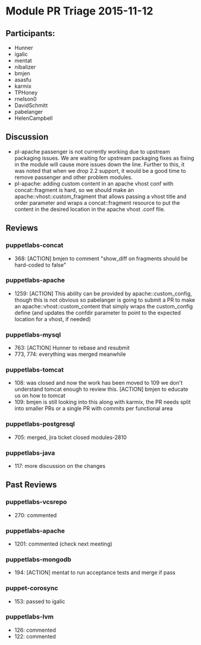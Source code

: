 # Module PR Triage 2015-11-12
## Participants:
* Hunner
* igalic
* mentat
* nibalizer
* bmjen
* asasfu
* karmix
* TPHoney
* rnelson0
* DavidSchmitt
* pabelanger
* HelenCampbell


## Discussion
* pl-apache passenger is not currently working due to upstream packaging issues. We are waiting for upstream packaging fixes as fixing in the module will cause more issues down the line. Further to this, it was noted that when we drop 2.2 support, it would be a good time to remove passenger and other problem modules.
* pl-apache:  adding custom content in an apache vhost conf with concat::fragment is hard, so we should make an apache::vhost::custom_fragment that allows passing a vhost title and order parameter and wraps a concat::fragment resource to put the content in the desired location in the apache vhost .conf file.


## Reviews
### puppetlabs-concat
* 368: [ACTION] bmjen to comment "show_diff on fragments should be hard-coded to false"


### puppetlabs-apache
* 1259: [ACTION] This ability can be provided by apache::custom_config, though this is not obvious so pabelanger is going to submit a PR to make an apache::vhost::custom_content that simply wraps the custom_config define (and updates the confdir parameter to point to the expected location for a vhost, if needed)


### puppetlabs-mysql
* 763: [ACTION] Hunner to rebase and resubmit
* 773, 774: everything was merged meanwhile


### puppetlabs-tomcat
* 108: was closed and now the work has been moved to 109 we don't understand tomcat enough to review this. [ACTION] bmjen to educate us on how to tomcat
* 109: bmjen is still looking into this along with karmix, the PR needs split into smaller PRs or a single PR with commits per functional area


### puppetlabs-postgresql
* 705: merged, jira ticket closed modules-2810


### puppetlabs-java
* 117: more discussion on the changes


## Past Reviews
### puppetlabs-vcsrepo
* 270: commented


### puppetlabs-apache
* 1201: commented (check next meeting)


### puppetlabs-mongodb
* 194: [ACTION] mentat to run acceptance tests and merge if pass


### puppet-corosync
* 153: passed to igalic


### puppetlabs-lvm
* 126: commented
* 122: commented
